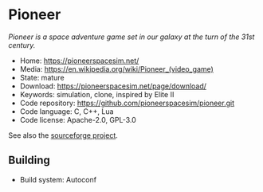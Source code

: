 # Pioneer

_Pioneer is a space adventure game set in our galaxy at the turn of the 31st century._

- Home: https://pioneerspacesim.net/
- Media: <https://en.wikipedia.org/wiki/Pioneer_(video_game)>
- State: mature
- Download: https://pioneerspacesim.net/page/download/
- Keywords: simulation, clone, inspired by Elite II
- Code repository: https://github.com/pioneerspacesim/pioneer.git
- Code language: C, C++, Lua
- Code license: Apache-2.0, GPL-3.0

See also the [sourceforge project](https://sourceforge.net/projects/pioneerspacesim/).

## Building

- Build system: Autoconf

